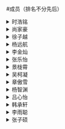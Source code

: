 #成员（排名不分先后）
<details>
  <summary>时浩铭</summary>
大才子
</details>

<details>
  <summary>尚家豪</summary>
纯情男高
</details>

<details>
  <summary>徐子越</summary>
鼓手，男主
</details>

<details>
  <summary>杨远航</summary>
后期制作，网站建设
</details>

<details>
  <summary>李金灿</summary>
吉他手
</details>

<details>
  <summary>张乐怡</summary>
小提琴
</details>

<details>
  <summary>景栊霄</summary>
长笛
</details>

<details>
  <summary>吴柯凝</summary>
unknown
</details>

<details>
  <summary>章傲雪</summary>
钢琴+音乐制作
</details>

<details>
  <summary>杨智渊</summary>
吉祥物+吉他
</details>

<details>
  <summary>吕心怡</summary>
unknown
</details>

<details>
  <summary>韩承轩</summary>
音乐制作+设计
</details>

<details>
  <summary>李雨聪</summary>
女主+旋律设计
</details>


<details>
  <summary>张子硕</summary>
unknown
</details>


